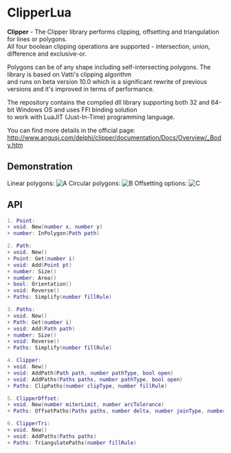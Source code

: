 # ClipperLua

**Clipper** - The Clipper library performs clipping, offsetting and triangulation for lines or polygons.  
All four boolean clipping operations are supported - intersection, union, difference and exclusive-or.  

Polygons can be of any shape including self-intersecting polygons. The library is based on Vatti's clipping algorithm  
and runs on beta version 10.0 which is a significant rewrite of previous versions and it's improved in terms of performance.  

The repository contains the compiled dll library supporting both 32 and 64-bit Windows OS and uses FFI binding solution  
to work with LuaJIT (Just-In-Time) programming language.  

You can find more details in the official page: http://www.angusj.com/delphi/clipper/documentation/Docs/Overview/_Body.htm

## Demonstration

Linear polygons:
![A](http://www.angusj.com/delphi/clipper3.png)
Circular polygons:
![B](http://www.angusj.com/delphi/clipper4.png)
Offsetting options:
![C](http://www.angusj.com/delphi/clipper9.png)

## API

```lua
1. Point:
+ void. New(number x, number y)
+ number: InPolygon(Path path)

2. Path:
+ void. New()
+ Point: Get(number i)
+ void: Add(Point pt)
+ number: Size()
+ number: Area()
+ bool: Orientation()
+ void: Reverse()
+ Paths: Simplify(number fillRule)

3. Paths:
+ void. New()
+ Path: Get(number i)
+ void: Add(Path path)
+ number: Size()
+ void: Reverse()
+ Paths: Simplify(number fillRule)

4. Clipper:
+ void. New()
+ void: AddPath(Path path, number pathType, bool open)
+ void: AddPaths(Paths paths, number pathType, bool open)
+ Paths: ClipPaths(number clipType, number fillRule)

5. ClipperOffset:
+ void. New(number miterLimit, number arcTolerance)
+ Paths: OffsetPaths(Paths paths, number delta, number joinType, number endType)

6. ClipperTri:
+ void. New()
+ void: AddPaths(Paths paths)
+ Paths: TriangulatePaths(number fillRule)
```
